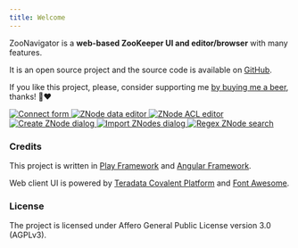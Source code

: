 ```yaml
---
title: Welcome
---
```


ZooNavigator is a **web-based ZooKeeper UI and editor/browser** with many features.


It is an open source project and the source code is available on [GitHub](https://github.com/elkozmon/zoonavigator).


If you like this project, please, consider supporting me [by buying me a beer](https://www.paypal.me/elkozmon), thanks! 🍺❤️


<div class="zoo screenshots">
  <a href="{{site.baseurl}}/images/screenshots/connect-form.png">
    <img src="{{site.baseurl}}/images/screenshots/connect-form.png" alt="Connect form"/>
  </a>

  <a href="{{site.baseurl}}/images/screenshots/znode-data-editor.png">
    <img src="{{site.baseurl}}/images/screenshots/znode-data-editor.png" alt="ZNode data editor"/>
  </a>

  <a href="{{site.baseurl}}/images/screenshots/znode-acl-editor.png">
    <img src="{{site.baseurl}}/images/screenshots/znode-acl-editor.png" alt="ZNode ACL editor"/>
  </a>

  <a href="{{site.baseurl}}/images/screenshots/create-znode.png">
    <img src="{{site.baseurl}}/images/screenshots/create-znode.png" alt="Create ZNode dialog"/>
  </a>

  <a href="{{site.baseurl}}/images/screenshots/import-znodes.png">
    <img src="{{site.baseurl}}/images/screenshots/import-znodes.png" alt="Import ZNodes dialog"/>
  </a>

  <a href="{{site.baseurl}}/images/screenshots/znode-regex-search.png">
    <img src="{{site.baseurl}}/images/screenshots/znode-regex-search.png" alt="Regex ZNode search"/>
  </a>
</div>

### Credits

This project is written in [Play Framework](https://github.com/playframework/playframework) and [Angular Framework](https://github.com/angular/angular).

Web client UI is powered by [Teradata Covalent Platform](https://github.com/Teradata/covalent) and [Font Awesome](https://fontawesome.com).

### License

The project is licensed under Affero General Public License version 3.0 (AGPLv3).
